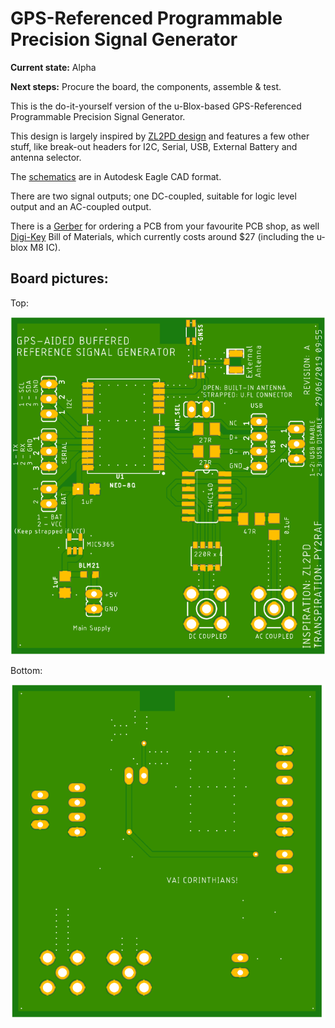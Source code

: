 # GPS-Referenced Programmable Precision Signal Generator

**Current state:** Alpha

**Next steps:** Procure the board, the components, assemble & test.

This is the do-it-yourself version of the u-Blox-based GPS-Referenced Programmable Precision Signal Generator.

This design is largely inspired by [ZL2PD design](https://www.zl2pd.com/GPS_Freq_Ref.html) and features a few other stuff, like break-out headers for I2C, Serial, USB, External Battery and antenna selector.

The [schematics](/Schematics) are in Autodesk Eagle CAD format.

There are two signal outputs; one DC-coupled, suitable for logic level output and an AC-coupled output.

There is a [Gerber](https://github.com/rfrht/gps-reference/raw/master/Design/gps-gerbers.zip) for ordering a PCB from your favourite PCB shop, as well [Digi-Key](/Design/gps-bom.csv) Bill of Materials, which currently costs around $27 (including the u-blox M8 IC).

## Board pictures:
Top:

![Board front](https://github.com/rfrht/gps-reference/raw/master/Design/gps-top.png)

Bottom:

![Board back](https://github.com/rfrht/gps-reference/raw/master/Design/gps-bottom.png)
